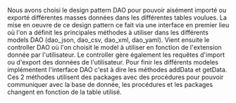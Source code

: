 Nous avons choisi le design pattern DAO pour pouvoir aisément importé ou exporté différentes masses données dans les différentes tables voulues. 
La mise en oeuvre de ce design pattern ce fait via une interface en premier lieu où l'on a définit les principales méthodes à utiliser dans les différents models DAO (dao_json, dao_csv, dao_xml, dao_yaml). Vient ensuite le controller DAO où l'on choisit le model à utiliser en fonction de l'extension donnée par l'utilisateur. Le controller gère également les requêtes d'import ou d'export des données de l'utilisateur. Pour finir les différents modeles implémentent l'interface DAO c'est à dire les méthodes addData et getData. Ces 2 méthodes utilisent des packages avec des procédures pour pouvoir communiquer avec la base de donnée, les procédures et les packages changent en fonction de la table utilisé.